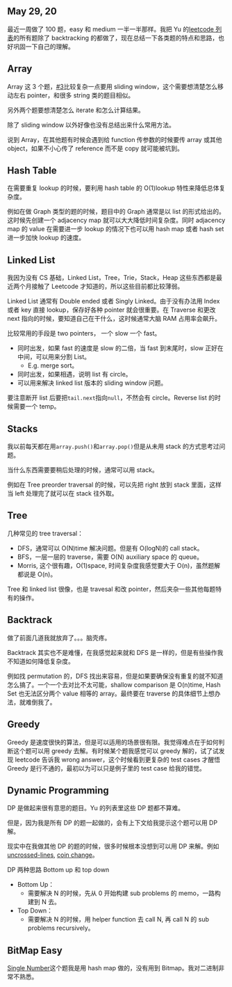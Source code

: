 ## May 29, 20

最近一周做了 100 题，easy 和 medium 一半一半那样。我把 Yu 的[leetcode 列表](https://github.com/yuzhoujr/leetcode)的所有题除了 backtracking 的都做了，现在总结一下各类题的特点和思路，也好巩固一下自己的理解。

## Array

Array 这 3 个题，[#3](https://leetcode.com/problems/longest-substring-without-repeating-characters/#/solutions)比较复杂一点要用 sliding window，这个需要想清楚怎么移动左右 pointer，和很多 string 类的题目相似。

另外两个题要想清楚怎么 iterate 和怎么计算结果。

除了 sliding window 以外好像也没有总结出来什么常用方法。

说到 Array，在其他题有时候会遇到给 function 传参数的时候要传 array 或其他 object，如果不小心传了 reference 而不是 copy 就可能被坑到。

## Hash Table

在需要重复 lookup 的时候，要利用 hash table 的 O(1)lookup 特性来降低总体复杂度。

例如在做 Graph 类型的题的时候，题目中的 Graph 通常是以 list 的形式给出的。这时候先创建一个 adjacency map 就可以大大降低时间复杂度。同时 adjacency map 的 value 在需要进一步 lookup 的情况下也可以用 hash map 或者 hash set 进一步加快 lookup 的速度。

## Linked List

我因为没有 CS 基础，Linked List，Tree，Trie，Stack，Heap 这些东西都是最近两个月接触了 Leetcode 才知道的，所以这些目前都比较薄弱。

Linked List 通常有 Double ended 或者 Singly Linked。由于没有办法用 Index 或者 key 直接 lookup，保存好各种 pointer 就会很重要。在 Traverse 和更改 next 指向的时候，要知道自己在干什么，这时候通常大脑 RAM 占用率会飙升。

比较常用的手段是 two pointers， 一个 slow 一个 fast。

- 同时出发，如果 fast 的速度是 slow 的二倍，当 fast 到末尾时，slow 正好在中间，可以用来分割 List。
  - E.g. merge sort。
- 同时出发，如果相遇，说明 list 有 circle。
- 可以用来解决 linked list 版本的 sliding window 问题。

要注意断开 list 后要把`tail.next`指向`null`，不然会有 circle。Reverse list 的时候需要一个 temp。

## Stacks

我以前每天都在用`array.push()`和`array.pop()`但是从未用 stack 的方式思考过问题。

当什么东西需要要稍后处理的时候，通常可以用 stack。

例如在 Tree preorder traversal 的时候，可以先把 right 放到 stack 里面，这样当 left 处理完了就可以在 stack 往外取。

## Tree

几种常见的 tree traversal：

- DFS，通常可以 O(N)time 解决问题。但是有 O(logN)的 call stack。
- BFS，一层一层的 traverse，需要 O(N) auxiliary space 的 queue。
- Morris, 这个很有趣，O(1)space, 时间复杂度我感觉要大于 O(n)，虽然题解都说是 O(n)。

Tree 和 linked list 很像，也是 travesal 和改 pointer，然后夹杂一些其他每题特有的操作。

## Backtrack

做了前面几道我就放弃了。。。脑壳疼。

Backtrack 其实也不是难懂，在我感觉起来就和 DFS 是一样的，但是有些操作我不知道如何降低复杂度。

例如找 permutation 的，DFS 找出来容易，但是如果要确保没有重复的就不知道怎么搞了。一个一个去对比不太可能，shallow comparison 是 O(n)time, Hash Set 也无法区分两个 value 相等的 array。最终要在 traverse 的具体细节上想办法，就难倒我了。

## Greedy

Greedy 是速度很快的算法，但是可以适用的场景很有限。我觉得难点在于如何判断这个题可以用 greedy 去解。有时候某个题我感觉可以 greedy 解的，试了试发现 leetcode 告诉我 wrong answer，这个时候看到更复杂的 test cases 才醒悟 Greedy 是行不通的，最初以为可以只是例子里的 test case 给我的错觉。

## Dynamic Programming

DP 是做起来很有意思的题目。Yu 的列表里这些 DP 题都不算难。

但是，因为我是所有 DP 的题一起做的，会有上下文给我提示这个题可以用 DP 解。

现实中在我做其他 DP 的题的时候，很多时候根本没想到可以用 DP 来解。例如[uncrossed-lines](https://leetcode.com/problems/uncrossed-lines/), [coin change](https://leetcode.com/problems/coin-change/)。

DP 两种思路 Bottom up 和 top down

- Bottom Up：
  - 需要解决 N 的时候，先从 0 开始构建 sub problems 的 memo，一路构建到 N 去。
- Top Down：
  - 需要解决 N 的时候，用 helper function 去 call N, 再 call N 的 sub problems recursively。

## BitMap Easy

[Single Number](https://leetcode.com/problems/single-number/description/)这个题我是用 hash map 做的，没有用到 Bitmap。我对二进制非常不熟悉。
